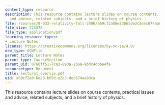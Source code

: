 ```yaml
---
content_type: resource
description: This resource contains lecture slides on course contents, practical issues
  and advice, related subjects, and a brief history of physics.
file: /courses/8-033-relativity-fall-2006/a69cf2a86e23b65de2c3dec674aa9dca_lecture1_overvie.pdf
file_size: 225578
file_type: application/pdf
learning_resource_types:
- Lecture Notes
license: https://creativecommons.org/licenses/by-nc-sa/4.0/
ocw_type: OCWFile
parent_title: Lecture Notes
parent_type: CourseSection
parent_uid: 0760ff51-7ca3-893a-266a-9bdc4dbbe4fa
resourcetype: Document
title: lecture1_overvie.pdf
uid: a69cf2a8-6e23-b65d-e2c3-dec674aa9dca
---
```

This resource contains lecture slides on course contents, practical issues and advice, related subjects, and a brief history of physics.